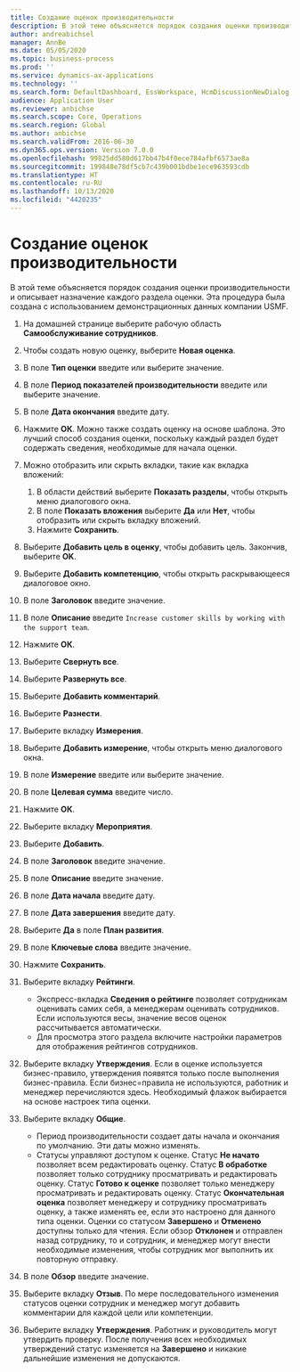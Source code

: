```yaml
---
title: Создание оценок производительности
description: В этой теме объясняется порядок создания оценки производительности и описывает назначение каждого раздела оценки.
author: andreabichsel
manager: AnnBe
ms.date: 05/05/2020
ms.topic: business-process
ms.prod: ''
ms.service: dynamics-ax-applications
ms.technology: ''
ms.search.form: DefaultDashboard, EssWorkspace, HcmDiscussionNewDialog, HcmDiscussion, HcmDiscussionChangeSettings, HcmDiscussionAddGoalDialog, HcmTopicCreate, HcmMeasurementDetailDialog, HcmPerfJournalAdd, HcmEmployeeDevelopmentWorkspace
audience: Application User
ms.reviewer: anbichse
ms.search.scope: Core, Operations
ms.search.region: Global
ms.author: anbichse
ms.search.validFrom: 2016-06-30
ms.dyn365.ops.version: Version 7.0.0
ms.openlocfilehash: 99825dd580d617bb47b4f0ece784afbf6573ae8a
ms.sourcegitcommit: 199848e78df5cb7c439b001bdbe1ece963593cdb
ms.translationtype: HT
ms.contentlocale: ru-RU
ms.lasthandoff: 10/13/2020
ms.locfileid: "4420235"
---
```

# <a name="create-performance-reviews"></a>Создание оценок производительности


В этой теме объясняется порядок создания оценки производительности и описывает назначение каждого раздела оценки. Эта процедура была создана с использованием демонстрационных данных компании USMF.

1. На домашней странице выберите рабочую область **Самообслуживание сотрудников**.
2. Чтобы создать новую оценку, выберите **Новая оценка**.
3. В поле **Тип оценки** введите или выберите значение.
4. В поле **Период показателей производительности** введите или выберите значение.
5. В поле **Дата окончания** введите дату.
6. Нажмите **ОК**. Можно также создать оценку на основе шаблона. Это лучший способ создания оценки, поскольку каждый раздел будет содержать сведения, необходимые для начала оценки.  
7. Можно отобразить или скрыть вкладки, такие как вкладка вложений:

    1. В области действий выберите **Показать разделы**, чтобы открыть меню диалогового окна.
    1. В поле **Показать вложения** выберите **Да** или **Нет**, чтобы отобразить или скрыть вкладку вложений.
    1. Нажмите **Сохранить**.

8. Выберите **Добавить цель в оценку**, чтобы добавить цель. Закончив, выберите **OK**.
9. Выберите **Добавить компетенцию**, чтобы открыть раскрывающееся диалоговое окно.
10. В поле **Заголовок** введите значение.
11. В поле **Описание** введите `Increase customer skills by working with the support team`.
12. Нажмите **ОК**.
13. Выберите **Свернуть все**.
14. Выберите **Развернуть все**.
15. Выберите **Добавить комментарий**.
16. Выберите **Разнести**.
17. Выберите вкладку **Измерения**.
18. Выберите **Добавить измерение**, чтобы открыть меню диалогового окна.
19. В поле **Измерение** введите или выберите значение.
26. В поле **Целевая сумма** введите число.
20. Нажмите **ОК**.
21. Выберите вкладку **Мероприятия**.
22. Выберите **Добавить**.
23. В поле **Заголовок** введите значение.
24. В поле **Описание** введите значение.
25. В поле **Дата начала** введите дату.
26. В поле **Дата завершения** введите дату.
27. Выберите **Да** в поле **План развития**.
28. В поле **Ключевые слова** введите значение.
29. Нажмите **Сохранить**.
30. Выберите вкладку **Рейтинги**.  

    - Экспресс-вкладка **Сведения о рейтинге** позволяет сотрудникам оценивать самих себя, а менеджерам оценивать сотрудников. Если используются весы, значение весов оценок рассчитывается автоматически.  
    - Для просмотра этого раздела включите настройки параметров для отображения рейтингов сотрудников.  

31. Выберите вкладку **Утверждения**. Если в оценке используется бизнес-правило, утверждения появятся только после выполнения бизнес-правила. Если бизнес=правила не используются, работник и менеджер перечисляются здесь. Необходимый флажок выбирается на основе настроек типа оценки.  
32. Выберите вкладку **Общие**.

    - Период производительности создает даты начала и окончания по умолчанию. Эти даты можно изменять.  
    - Статусы управляют доступом к оценке. Статус **Не начато** позволяет всем редактировать оценку. Статус **В обработке** позволяет только сотруднику просматривать и редактировать оценку. Статус **Готово к оценке** позволяет только менеджеру просматривать и редактировать оценку. Статус **Окончательная оценка** позволяет менеджеру и сотруднику просматривать оценку, а также изменять ее, если это настроено для данного типа оценки. Оценки со статусом **Завершено** и **Отменено** доступны только для чтения. Если обзор **Отклонен** и отправлен назад сотруднику, то и сотрудник, и менеджер могут внести необходимые изменения, чтобы сотрудник мог выполнить их повторную отправку.

33. В поле **Обзор** введите значение.
34. Выберите вкладку **Отзыв**. По мере последовательного изменения статусов оценки сотрудник и менеджер могут добавить комментарии для каждой цели или компетенции.  
35. Выберите вкладку **Утверждения**. Работник и руководитель могут утвердить проверку. После получения всех необходимых утверждений статус изменяется на **Завершено** и никакие дальнейшие изменения не допускаются.  

